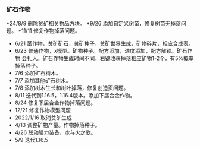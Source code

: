 ### 矿石作物
*24/8/9 删除贫矿相关物品方块。
*9/26 添加自定义树苗，修复树苗无掉落问题。
*11/11 修复作物掉落问题。

* 6/21 茎作物，贫矿矿石，贫矿种子，贫矿世界生成，矿物碎片，相应合成表。
* 6/23 普通作物，x模型。矿物种子。配方添加，进度添加，配方解锁。矿石作物
     会扎人。矿石作物生成时间不同，右键收获掉落相应矿物1-2个，有5%概率
     掉落种子。
* 7/6 添加矿石树木。
* 7/7 添加其他矿石树木。
* 7/8 添加树木生长和树叶掉落，修复创造页问题。
* 8/11 迭代到1.16.5，1.16.4版本。添加下届合金作物。
* 8/24 修复下届合金作物掉落问题。
* 12/21 修复作物模型问题
* 2022/1/16 取消贫矿生成
* 4/13 调整矿物产量。作物掉落种子。
* 4/26 联动强力装备，冰与火之歌。
* 5/9 迭代1.16.5